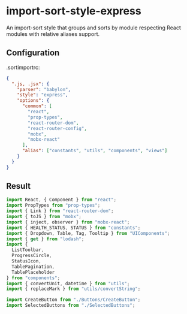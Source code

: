 # import-sort-style-express

An import-sort style that groups and sorts by module respecting React modules with relative aliases support.

## Configuration

.sortimportrc:

```json
{
  ".js, .jsx": {
    "parser": "babylon",
    "style": "express",
    "options": {
      "common": [
        "react",
        "prop-types",
        "react-router-dom",
        "react-router-config",
        "mobx",
        "mobx-react"
      ],
      "alias": ["constants", "utils", "components", "views"]
    }
  }
}
```

## Result

```jsx
import React, { Component } from "react";
import PropTypes from "prop-types";
import { Link } from "react-router-dom";
import { toJS } from "mobx";
import { inject, observer } from "mobx-react";
import { HEALTH_STATUS, STATUS } from "constants";
import { Dropdown, Table, Tag, Tooltip } from "UIComponents";
import { get } from "lodash";
import {
  ListToolbar,
  ProgressCircle,
  StatusIcon,
  TablePagination,
  TablePlaceholder
} from "components";
import { convertUnit, datetime } from "utils";
import { replaceMark } from "utils/convertString";

import CreateButton from "./Buttons/CreateButton";
import SelectedButtons from "./SelectedButtons";
```
